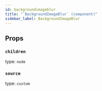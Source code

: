 ```yaml
---
id: backgroundimageblur
title: "`BackgroundImageBlur` (component)"
sidebar_label: BackgroundImageBlur
---
```



Props
-----

### `children`

type: `node`


### `source`

type: `custom`

